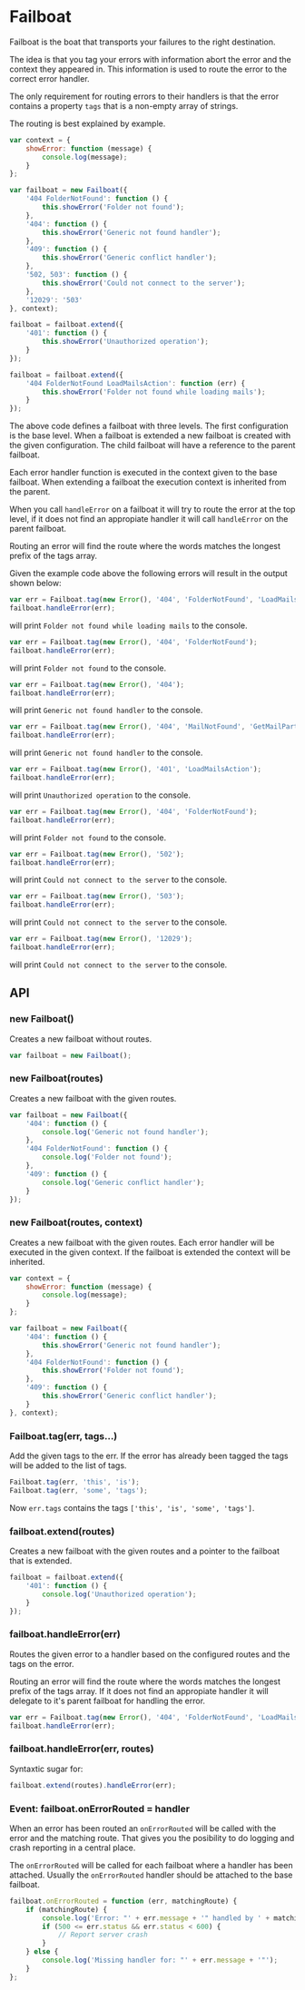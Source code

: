 # Failboat

Failboat is the boat that transports your failures to the right
destination.

The idea is that you tag your errors with information abort the error
and the context they appeared in. This information is used to route
the error to the correct error handler.

The only requirement for routing errors to their handlers is that the
error contains a property `tags` that is a non-empty array of strings.

The routing is best explained by example.

```js
var context = {
    showError: function (message) {
        console.log(message);
    }
};

var failboat = new Failboat({
    '404 FolderNotFound': function () {
        this.showError('Folder not found');
    },
    '404': function () {
        this.showError('Generic not found handler');
    },
    '409': function () {
        this.showError('Generic conflict handler');
    },
    '502, 503': function () {
        this.showError('Could not connect to the server');
    },
    '12029': '503'
}, context);

failboat = failboat.extend({
    '401': function () {
        this.showError('Unauthorized operation');
    }
});

failboat = failboat.extend({
    '404 FolderNotFound LoadMailsAction': function (err) {
        this.showError('Folder not found while loading mails');
    }
});
```

The above code defines a failboat with three levels. The first
configuration is the base level. When a failboat is extended a new
failboat is created with the given configuration. The child failboat
will have a reference to the parent failboat.

Each error handler function is executed in the context given to the
base failboat. When extending a failboat the execution context is
inherited from the parent.

When you call `handleError` on a failboat it will try to route the
error at the top level, if it does not find an appropiate handler it
will call `handleError` on the parent failboat.

Routing an error will find the route where the words matches the
longest prefix of the tags array.

Given the example code above the following errors will result in the
output shown below:

```js
var err = Failboat.tag(new Error(), '404', 'FolderNotFound', 'LoadMailsAction');
failboat.handleError(err);
```

will print `Folder not found while loading mails` to the console.


```js
var err = Failboat.tag(new Error(), '404', 'FolderNotFound');
failboat.handleError(err);
```

will print `Folder not found` to the console.


```js
var err = Failboat.tag(new Error(), '404');
failboat.handleError(err);
```

will print `Generic not found handler` to the console.


```js
var err = Failboat.tag(new Error(), '404', 'MailNotFound', 'GetMailPartAction');
failboat.handleError(err);
```

will print `Generic not found handler` to the console.


```js
var err = Failboat.tag(new Error(), '401', 'LoadMailsAction');
failboat.handleError(err);
```

will print `Unauthorized operation` to the console.


```js
var err = Failboat.tag(new Error(), '404', 'FolderNotFound');
failboat.handleError(err);
```

will print `Folder not found` to the console.

```js
var err = Failboat.tag(new Error(), '502');
failboat.handleError(err);
```

will print `Could not connect to the server` to the console.

```js
var err = Failboat.tag(new Error(), '503');
failboat.handleError(err);
```

will print `Could not connect to the server` to the console.

```js
var err = Failboat.tag(new Error(), '12029');
failboat.handleError(err);
```

will print `Could not connect to the server` to the console.

## API

### new Failboat()

Creates a new failboat without routes.

```js
var failboat = new Failboat();
```

### new Failboat(routes)

Creates a new failboat with the given routes.

```js
var failboat = new Failboat({
    '404': function () {
        console.log('Generic not found handler');
    },
    '404 FolderNotFound': function () {
        console.log('Folder not found');
    },
    '409': function () {
        console.log('Generic conflict handler');
    }
});
```

### new Failboat(routes, context)

Creates a new failboat with the given routes. Each error handler will
be executed in the given context. If the failboat is extended the
context will be inherited.

```js
var context = {
    showError: function (message) {
        console.log(message);
    }
};

var failboat = new Failboat({
    '404': function () {
        this.showError('Generic not found handler');
    },
    '404 FolderNotFound': function () {
        this.showError('Folder not found');
    },
    '409': function () {
        this.showError('Generic conflict handler');
    }
}, context);
```

### Failboat.tag(err, tags...)

Add the given tags to the err. If the error has already been tagged
the tags will be added to the list of tags.

```js
Failboat.tag(err, 'this', 'is');
Failboat.tag(err, 'some', 'tags');
```

Now `err.tags` contains the tags `['this', 'is', 'some', 'tags']`.

### failboat.extend(routes)

Creates a new failboat with the given routes and a pointer to the
failboat that is extended.

```js
failboat = failboat.extend({
    '401': function () {
        console.log('Unauthorized operation');
    }
});
```

### failboat.handleError(err)

Routes the given error to a handler based on the configured routes and
the tags on the error.

Routing an error will find the route where the words matches the
longest prefix of the tags array. If it does not find an appropiate
handler it will delegate to it's parent failboat for handling the
error.

```js
var err = Failboat.tag(new Error(), '404', 'FolderNotFound', 'LoadMailsAction');
failboat.handleError(err);
```

### failboat.handleError(err, routes)

Syntaxtic sugar for:

```js
failboat.extend(routes).handleError(err);
```

### Event: failboat.onErrorRouted = handler

When an error has been routed an `onErrorRouted` will be called with
the error and the matching route. That gives you the posibility to do
logging and crash reporting in a central place.

The `onErrorRouted` will be called for each failboat where a handler
has been attached. Usually the `onErrorRouted` handler should be
attached to the base failboat.

```js
failboat.onErrorRouted = function (err, matchingRoute) {
    if (matchingRoute) {
        console.log('Error: "' + err.message + '" handled by ' + matchingRoute);
        if (500 <= err.status && err.status < 600) {
            // Report server crash
        }
    } else {
        console.log('Missing handler for: "' + err.message + '"');
    }
};
```
